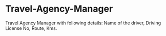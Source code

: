 # Travel-Agency-Manager
Travel Agency Manager with following details:  Name of the driver, Driving License No, Route,  Kms.
